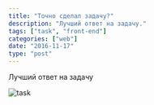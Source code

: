 ```yaml
---
title: "Точно сделал задачу?"
description: "Лучший ответ на задачу."
tags: ["task", "front-end"]
categories: ["web"]
date: "2016-11-17"
type: "post"
---
```



Лучший ответ на задачу

![task](http://static.devli.ru/public/images/gifs/201611/db425257-823b-4d4b-8472-0cef0d43c6aa.gif)

